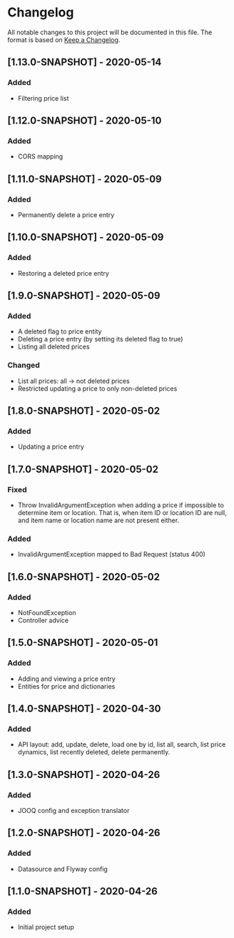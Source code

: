 # Changelog
All notable changes to this project will be documented in this file. The format is based on [Keep a Changelog](https://keepachangelog.com/en/1.0.0/).

## [1.13.0-SNAPSHOT] - 2020-05-14
### Added
- Filtering price list

## [1.12.0-SNAPSHOT] - 2020-05-10
### Added
- CORS mapping

## [1.11.0-SNAPSHOT] - 2020-05-09
### Added
- Permanently delete a price entry

## [1.10.0-SNAPSHOT] - 2020-05-09
### Added
- Restoring a deleted price entry

## [1.9.0-SNAPSHOT] - 2020-05-09
### Added
- A deleted flag to price entity
- Deleting a price entry (by setting its deleted flag to true)
- Listing all deleted prices

### Changed
- List all prices: all -> not deleted prices
- Restricted updating a price to only non-deleted prices

## [1.8.0-SNAPSHOT] - 2020-05-02
### Added
- Updating a price entry

## [1.7.0-SNAPSHOT] - 2020-05-02
### Fixed
- Throw InvalidArgumentException when adding a price if impossible to determine item or location. That is, when item ID or location ID are null, and item name or location name are not present either.

### Added
- InvalidArgumentException mapped to Bad Request (status 400)

## [1.6.0-SNAPSHOT] - 2020-05-02
### Added
- NotFoundException
- Controller advice

## [1.5.0-SNAPSHOT] - 2020-05-01
### Added
- Adding and viewing a price entry
- Entities for price and dictionaries

## [1.4.0-SNAPSHOT] - 2020-04-30
### Added
- API layout: add, update, delete, load one by id, list all, search, list price dynamics, list recently deleted, delete permanently.

## [1.3.0-SNAPSHOT] - 2020-04-26
### Added
- JOOQ config and exception translator

## [1.2.0-SNAPSHOT] - 2020-04-26
### Added
- Datasource and Flyway config

## [1.1.0-SNAPSHOT] - 2020-04-26
### Added
- Initial project setup
